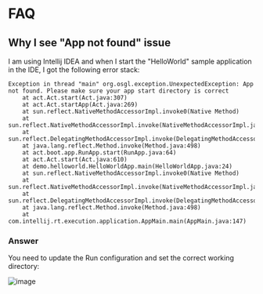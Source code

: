 # FAQ

## Why I see "App not found" issue

I am using Intellij IDEA and when I start the "HelloWorld" sample application in the IDE, I got the following error stack:

```
Exception in thread "main" org.osgl.exception.UnexpectedException: App not found. Please make sure your app start directory is correct
	at act.Act.start(Act.java:307)
	at act.Act.startApp(Act.java:269)
	at sun.reflect.NativeMethodAccessorImpl.invoke0(Native Method)
	at sun.reflect.NativeMethodAccessorImpl.invoke(NativeMethodAccessorImpl.java:62)
	at sun.reflect.DelegatingMethodAccessorImpl.invoke(DelegatingMethodAccessorImpl.java:43)
	at java.lang.reflect.Method.invoke(Method.java:498)
	at act.boot.app.RunApp.start(RunApp.java:64)
	at act.Act.start(Act.java:610)
	at demo.helloworld.HelloWorldApp.main(HelloWorldApp.java:24)
	at sun.reflect.NativeMethodAccessorImpl.invoke0(Native Method)
	at sun.reflect.NativeMethodAccessorImpl.invoke(NativeMethodAccessorImpl.java:62)
	at sun.reflect.DelegatingMethodAccessorImpl.invoke(DelegatingMethodAccessorImpl.java:43)
	at java.lang.reflect.Method.invoke(Method.java:498)
	at com.intellij.rt.execution.application.AppMain.main(AppMain.java:147)
```

### Answer

You need to update the Run configuration and set the correct working directory:

![image](https://cloud.githubusercontent.com/assets/216930/23855020/32a9712e-0848-11e7-88dd-74f879dc73fd.png)

